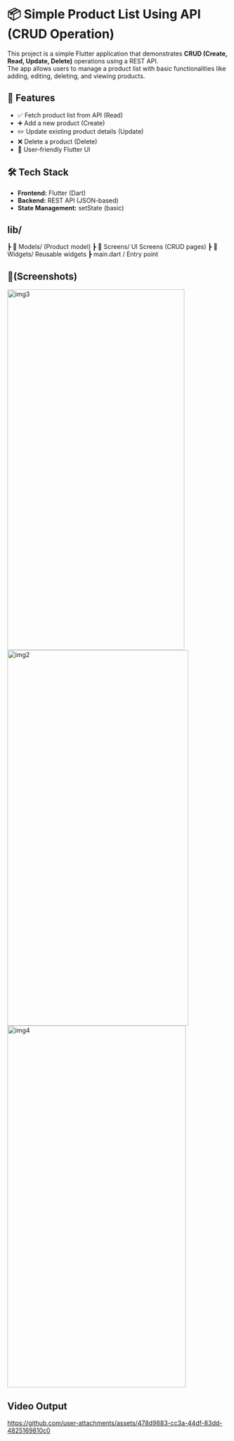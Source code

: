 # 📦 Simple Product List Using API (CRUD Operation)
This project is a simple Flutter application that demonstrates **CRUD (Create, Read, Update, Delete)** operations using a REST API.  
The app allows users to manage a product list with basic functionalities like adding, editing, deleting, and viewing products.
## 🚀 Features
-  ✅ Fetch product list from API (Read)
-  ➕ Add a new product (Create)
-  ✏️ Update existing product details (Update)
-  ❌ Delete a product (Delete)
-  📱 User-friendly Flutter UI
## 🛠️ Tech Stack
- **Frontend:** Flutter (Dart)
- **Backend:** REST API (JSON-based)
- **State Management:** setState (basic)
  
 ## lib/
┣ 📂 Models/ (Product model)
┣ 📂 Screens/  UI Screens (CRUD pages)
┣ 📂 Widgets/  Reusable widgets
┣ main.dart / Entry point

## 📸(Screenshots)
<img width="403" height="820" alt="img3" src="https://github.com/user-attachments/assets/43beb408-6e5c-4e0e-abae-788bdb73529d" />
<img width="412" height="854" alt="img2" src="https://github.com/user-attachments/assets/c66d7d0a-b2b6-46f2-9b1a-f6619fd9f459" /> <img width="406" height="823" alt="img4" src="https://github.com/user-attachments/assets/a1df89ed-84a1-4e5e-b1aa-9b4114acc939" />

## Video Output
https://github.com/user-attachments/assets/478d9883-cc3a-44df-83dd-4825169810c0


